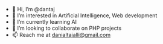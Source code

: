 - 👋 Hi, I’m @dantaj
- 👀 I’m interested in Artificial Intelligence, Web development
- 🌱 I’m currently learning AI
- 💞️ I’m looking to collaborate on PHP projects
- 📫 Reach me at danialtajalli@gmail.com

<!---
dantaj/dantaj is a ✨ special ✨ repository because its `README.md` (this file) appears on your GitHub profile.
You can click the Preview link to take a look at your changes.
--->
